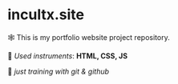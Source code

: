 # incultx.site

🕸 This is my portfolio website project repository.

🔧 *Used instruments*: **HTML, CSS, JS**

👀 *just training with git & github*
